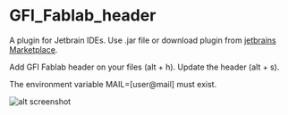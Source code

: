 # GFI_Fablab_header

A plugin for Jetbrain IDEs. Use .jar file or download plugin from [jetbrains Marketplace](https://plugins.jetbrains.com/plugin/12774-gfi-fablab-header).

Add GFI Fablab header on your files (alt + h).
Update the header (alt + s).

The environment variable MAIL=[user@mail] must exist.

![alt screenshot](https://plugins.jetbrains.com/files/12774/screenshot_20064.png)
